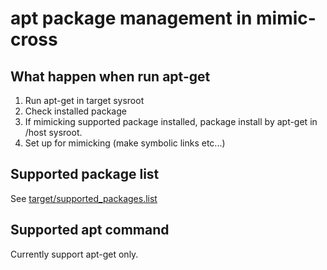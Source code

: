 # apt package management in mimic-cross

## What happen when run apt-get

1. Run apt-get in target sysroot
2. Check installed package
3. If mimicking supported package installed, package install by apt-get in /host sysroot.
4. Set up for mimicking (make symbolic links etc...)

## Supported package list

See [target/supported_packages.list](../target/supported_packages.list)

## Supported apt command

Currently support apt-get only.
